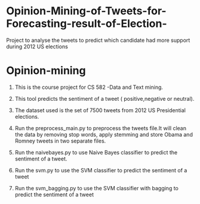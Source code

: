 # Opinion-Mining-of-Tweets-for-Forecasting-result-of-Election-
Project to analyse the tweets to predict which candidate had more support during 2012 US elections 
# Opinion-mining #
1.  This is the course project for CS 582 -Data and Text mining. 
2.  This tool predicts the sentiment of a tweet ( positive,negative or neutral). 
3.  The dataset used is the set of 7500 tweets from 2012 US Presidential elections.

4.  Run the preprocess_main.py  to preprocess the tweets file.It will clean the data by removing stop words, apply stemming and store Obama and Romney tweets in two separate files.
5.  Run the naivebayes.py to use Naive Bayes classifier to predict the sentiment of a tweet. 
6.  Run the svm.py to use the SVM classifier to predict the sentiment of a tweet
7.  Run the svm_bagging.py to use the SVM classifier with bagging to predict the sentiment of a tweet
